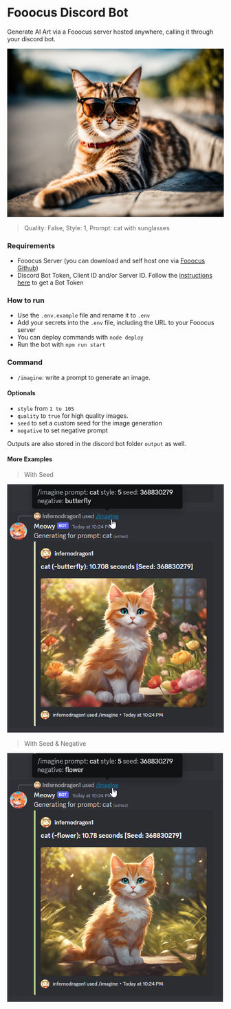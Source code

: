 # Fooocus Discord Bot
Generate AI Art via a Fooocus server hosted anywhere, calling it through your discord bot.

![image](https://raw.githubusercontent.com/InfernoDragon0/Fooocus-Discord/master/output/1692325614242.png)
> Quality: False, Style: 1, Prompt: cat with sunglasses

### Requirements
- Fooocus Server (you can download and self host one via [Fooocus Github](https://github.com/lllyasviel/Fooocus))
- Discord Bot Token, Client ID and/or Server ID. Follow the [instructions here](https://discordjs.guide/preparations/setting-up-a-bot-application.html) to get a Bot Token

### How to run
- Use the ```.env.example``` file and rename it to ```.env```
- Add your secrets into the ```.env``` file, including the URL to your Fooocus server
- You can deploy commands with ```node deploy```
- Run the bot with ```npm run start```

### Command
- ```/imagine```: write a prompt to generate an image. 

#### Optionals
- ```style``` from ```1 to 105```
- ```quality``` to ```true``` for high quality images.
- ```seed``` to set a custom seed for the image generation
- ```negative``` to set negative prompt 

Outputs are also stored in the discord bot folder ```output``` as well.

#### More Examples
> With Seed

![image](https://raw.githubusercontent.com/InfernoDragon0/Fooocus-Discord/master/samples/seed.png)

> With Seed & Negative

![image](https://raw.githubusercontent.com/InfernoDragon0/Fooocus-Discord/master/samples/negative.png) 
